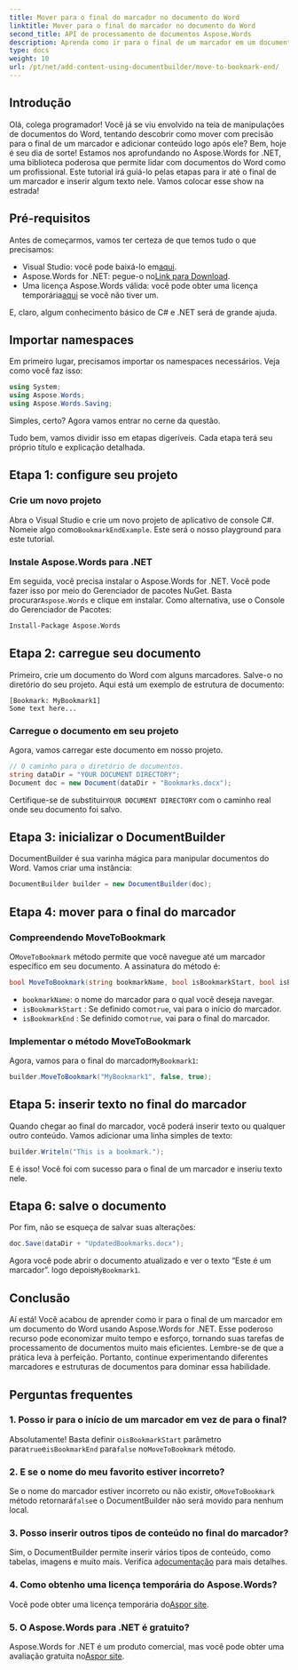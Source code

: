 ```yaml
---
title: Mover para o final do marcador no documento do Word
linktitle: Mover para o final do marcador no documento do Word
second_title: API de processamento de documentos Aspose.Words
description: Aprenda como ir para o final de um marcador em um documento do Word usando Aspose.Words for .NET. Siga nosso guia passo a passo detalhado para manipulação precisa de documentos.
type: docs
weight: 10
url: /pt/net/add-content-using-documentbuilder/move-to-bookmark-end/
---
```

## Introdução

Olá, colega programador! Você já se viu envolvido na teia de manipulações de documentos do Word, tentando descobrir como mover com precisão para o final de um marcador e adicionar conteúdo logo após ele? Bem, hoje é seu dia de sorte! Estamos nos aprofundando no Aspose.Words for .NET, uma biblioteca poderosa que permite lidar com documentos do Word como um profissional. Este tutorial irá guiá-lo pelas etapas para ir até o final de um marcador e inserir algum texto nele. Vamos colocar esse show na estrada!

## Pré-requisitos

Antes de começarmos, vamos ter certeza de que temos tudo o que precisamos:

-  Visual Studio: você pode baixá-lo em[aqui](https://visualstudio.microsoft.com/).
-  Aspose.Words for .NET: pegue-o no[Link para Download](https://releases.aspose.com/words/net/).
-  Uma licença Aspose.Words válida: você pode obter uma licença temporária[aqui](https://purchase.aspose.com/temporary-license/) se você não tiver um.

E, claro, algum conhecimento básico de C# e .NET será de grande ajuda.

## Importar namespaces

Em primeiro lugar, precisamos importar os namespaces necessários. Veja como você faz isso:

```csharp
using System;
using Aspose.Words;
using Aspose.Words.Saving;
```

Simples, certo? Agora vamos entrar no cerne da questão.

Tudo bem, vamos dividir isso em etapas digeríveis. Cada etapa terá seu próprio título e explicação detalhada.

## Etapa 1: configure seu projeto

### Crie um novo projeto

 Abra o Visual Studio e crie um novo projeto de aplicativo de console C#. Nomeie algo como`BookmarkEndExample`. Este será o nosso playground para este tutorial.

### Instale Aspose.Words para .NET

 Em seguida, você precisa instalar o Aspose.Words for .NET. Você pode fazer isso por meio do Gerenciador de pacotes NuGet. Basta procurar`Aspose.Words` e clique em instalar. Como alternativa, use o Console do Gerenciador de Pacotes:

```bash
Install-Package Aspose.Words
```

## Etapa 2: carregue seu documento

Primeiro, crie um documento do Word com alguns marcadores. Salve-o no diretório do seu projeto. Aqui está um exemplo de estrutura de documento:

```plaintext
[Bookmark: MyBookmark1]
Some text here...
```

### Carregue o documento em seu projeto

Agora, vamos carregar este documento em nosso projeto.

```csharp
// O caminho para o diretório de documentos.
string dataDir = "YOUR DOCUMENT DIRECTORY";
Document doc = new Document(dataDir + "Bookmarks.docx");
```

 Certifique-se de substituir`YOUR DOCUMENT DIRECTORY` com o caminho real onde seu documento foi salvo.

## Etapa 3: inicializar o DocumentBuilder

DocumentBuilder é sua varinha mágica para manipular documentos do Word. Vamos criar uma instância:

```csharp
DocumentBuilder builder = new DocumentBuilder(doc);
```

## Etapa 4: mover para o final do marcador

### Compreendendo MoveToBookmark

 O`MoveToBookmark` método permite que você navegue até um marcador específico em seu documento. A assinatura do método é:

```csharp
bool MoveToBookmark(string bookmarkName, bool isBookmarkStart, bool isBookmarkEnd);
```

- `bookmarkName`: o nome do marcador para o qual você deseja navegar.
- `isBookmarkStart` : Se definido como`true`, vai para o início do marcador.
- `isBookmarkEnd` : Se definido como`true`, vai para o final do marcador.

### Implementar o método MoveToBookmark

 Agora, vamos para o final do marcador`MyBookmark1`:

```csharp
builder.MoveToBookmark("MyBookmark1", false, true);
```

## Etapa 5: inserir texto no final do marcador


Quando chegar ao final do marcador, você poderá inserir texto ou qualquer outro conteúdo. Vamos adicionar uma linha simples de texto:

```csharp
builder.Writeln("This is a bookmark.");
```

E é isso! Você foi com sucesso para o final de um marcador e inseriu texto nele.

## Etapa 6: salve o documento


Por fim, não se esqueça de salvar suas alterações:

```csharp
doc.Save(dataDir + "UpdatedBookmarks.docx");
```

 Agora você pode abrir o documento atualizado e ver o texto “Este é um marcador”. logo depois`MyBookmark1`.

## Conclusão

Aí está! Você acabou de aprender como ir para o final de um marcador em um documento do Word usando Aspose.Words for .NET. Esse poderoso recurso pode economizar muito tempo e esforço, tornando suas tarefas de processamento de documentos muito mais eficientes. Lembre-se de que a prática leva à perfeição. Portanto, continue experimentando diferentes marcadores e estruturas de documentos para dominar essa habilidade.

## Perguntas frequentes

### 1. Posso ir para o início de um marcador em vez de para o final?

 Absolutamente! Basta definir o`isBookmarkStart` parâmetro para`true`e`isBookmarkEnd` para`false` no`MoveToBookmark` método.

### 2. E se o nome do meu favorito estiver incorreto?

 Se o nome do marcador estiver incorreto ou não existir, o`MoveToBookmark` método retornará`false`e o DocumentBuilder não será movido para nenhum local.

### 3. Posso inserir outros tipos de conteúdo no final do marcador?

 Sim, o DocumentBuilder permite inserir vários tipos de conteúdo, como tabelas, imagens e muito mais. Verifica a[documentação](https://reference.aspose.com/words/net/) para mais detalhes.

### 4. Como obtenho uma licença temporária do Aspose.Words?

 Você pode obter uma licença temporária do[Aspor site](https://purchase.aspose.com/temporary-license/).

### 5. O Aspose.Words para .NET é gratuito?

Aspose.Words for .NET é um produto comercial, mas você pode obter uma avaliação gratuita no[Aspor site](https://releases.aspose.com/).
